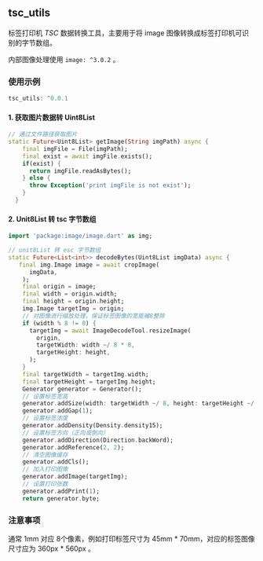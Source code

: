 ## tsc_utils

标签打印机 *TSC* 数据转换工具，主要用于将 image 图像转换成标签打印机可识别的字节数组。

内部图像处理使用 `image: ^3.0.2` 。

### 使用示例

```dart
tsc_utils: ^0.0.1
```

#### 1. 获取图片数据转 Uint8List
```dart
// 通过文件路径获取图片
static Future<Uint8List> getImage(String imgPath) async {
    final imgFile = File(imgPath);
    final exist = await imgFile.exists();
    if(exist) {
      return imgFile.readAsBytes();
    } else {
      throw Exception('print imgFile is not exist');
    }
  }
```
#### 2. Unit8List 转 tsc 字节数组
```dart
import 'package:image/image.dart' as img;

// unit8List 转 esc 字节数组
static Future<List<int>> decodeBytes(Uint8List imgData) async {
   final img.Image image = await cropImage(
      imgData,
    );
    final origin = image;
    final width = origin.width;
    final height = origin.height;
    img.Image targetImg = origin;
    // 对图像进行缩放处理，保证标签图像的宽能被8整除
    if (width % 8 != 0) {
      targetImg = await ImageDecodeTool.resizeImage(
        origin,
        targetWidth: width ~/ 8 * 8,
        targetHeight: height,
      );
    }
    final targetWidth = targetImg.width;
    final targetHeight = targetImg.height;
    Generator generator = Generator();
    // 设置标签宽高
    generator.addSize(width: targetWidth ~/ 8, height: targetHeight ~/ 8);
    generator.addGap(1);
    // 设置标签浓度
    generator.addDensity(Density.density15);
    // 设置标签方向（正向或倒向）
    generator.addDirection(Direction.backWord);
    generator.addReference(2, 2);
    // 清空图像缓存
    generator.addCls();
    // 加入打印图像
    generator.addImage(targetImg);
    // 设置打印张数
    generator.addPrint(1);
    return generator.byte;
```

### 注意事项

通常 1mm 对应 8个像素，例如打印标签尺寸为 45mm * 70mm，对应的标签图像尺寸应为 360px * 560px 。
